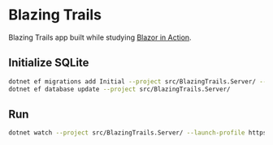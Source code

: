 # Blazing Trails

Blazing Trails app built while studying [Blazor in Action](https://www.manning.com/books/blazor-in-action).

## Initialize SQLite

```bash
dotnet ef migrations add Initial --project src/BlazingTrails.Server/ --output-dir Persistence/Data/Migrations
dotnet ef database update --project src/BlazingTrails.Server/
```

## Run

```bash
dotnet watch --project src/BlazingTrails.Server/ --launch-profile https
```

